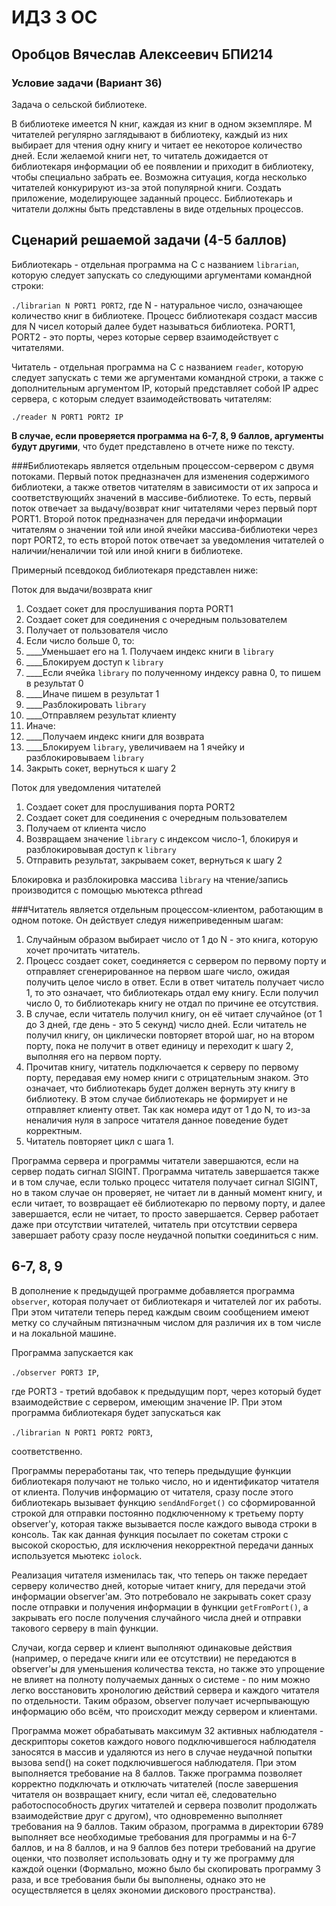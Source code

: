 # ИДЗ 3 ОС

## Оробцов Вячеслав Алексеевич БПИ214

### Условие задачи (Вариант 36)

Задача о сельской библиотеке.

В библиотеке имеется N книг, каждая из книг в одном экземпляре. M читателей регулярно заглядывают в библиотеку, каждый из них выбирает для чтения одну книгу и читает ее некоторое количество дней. Если желаемой книги нет, то читатель дожидается от библиотекаря информации об ее появлении и приходит в библиотеку, чтобы специально забрать ее. Возможна ситуация, когда несколько читателей конкурируют из-за этой популярной книги. Создать приложение, моделирующее заданный процесс. Библиотекарь и читатели должны быть представлены в виде отдельных процессов.

## Сценарий решаемой задачи (4-5 баллов)

Библиотекарь - отдельная программа на C с названием `librarian`, которую следует запускать со следующими аргументами командной строки:

`./librarian N PORT1 PORT2`, где N - натуральное число, означающее количество книг в библиотеке. Процесс библиотекаря создаст массив для N чисел который далее будет называться библиотека. PORT1, PORT2 - это порты, через которые сервер взаимодействует с читателями.

Читатель - отдельная программа на С с названием `reader`, которую следует запускать с теми же аргументами командной строки, а также с дополнительным аргументом IP, который представляет собой IP адрес сервера, с которым следует взаимодействовать читателям:

`./reader N PORT1 PORT2 IP`

**В случае, если проверяется программа на 6-7, 8, 9 баллов, аргументы будут другими**, что будет представлено в отчете ниже по тексту.

###Библиотекарь
является отдельным процессом-сервером с двумя потоками. Первый поток предназначен для изменения содержимого библиотеки, а также ответов читателям в зависимости от их запроса и соответствующийх значений в массиве-библиотеке. То есть, первый поток отвечает за выдачу/возврат книг читателями через первый порт PORT1. Второй поток предназначен для передачи информации читателям о значении той или иной ячейки массива-библиотеки через порт PORT2, то есть второй поток отвечает за уведомления читателей о наличии/неналичии той или иной книги в библиотеке.

Примерный псевдокод библиотекаря представлен ниже:

Поток для выдачи/возврата книг

1. Создает сокет для прослушивания порта PORT1
2. Создает сокет для соединения с очередным пользователем
3. Получает от пользователя число
4. Если число больше 0, то:
5. ____Уменьшает его на 1. Получаем индекс книги в `library`
6. ____Блокируем доступ к `library`
7. ____Если ячейка `library` по полученному индексу равна 0, то пишем в результат 0
8. ____Иначе пишем в результат 1
9. ____Разблокировать `library`
10. ____Отправляем результат клиенту
11. Иначе:
12. ____Получаем индекс книги для возврата
13. ____Блокируем `library`, увеличиваем на 1 ячейку и разблокировываем `library`
14. Закрыть сокет, вернуться к шагу 2

Поток для уведомления читателей

1. Создает сокет для прослушивания порта PORT2
2. Создает сокет для соединения с очередным пользователем
3. Получаем от клиента число
4. Возвращаем значение `library` с индексом число-1, блокируя и разблокировывая доступ к `library`
5. Отправить результат, закрываем сокет, вернуться к шагу 2

Блокировка и разблокировка массива `library` на чтение/запись производится с помощью мьютекса pthread

###Читатель
является отдельным процессом-клиентом, работающим в одном потоке. Он действует следуя нижеприведенным шагам:

1. Случайным образом выбирает число от 1 до N - это книга, которую хочет прочитать читатель.
2. Процесс создает сокет, соединяется с сервером по первому порту и отправляет сгенерированное на первом шаге число, ожидая получить целое число в ответ. Если в ответ читатель получает число 1, то это означает, что библиотекарь отдал ему книгу. Если получил число 0, то библиотекарь книгу не отдал по причине ее отсутствия.
3. В случае, если читатель получил книгу, он её читает случайное (от 1 до 3 дней, где день - это 5 секунд) число дней. Если читатель не получил книгу, он циклически повторяет второй шаг, но на втором порту, пока не получит в ответ единицу и переходит к шагу 2, выполняя его на первом порту.
4. Прочитав книгу, читатель подключается к серверу по первому порту, передавая ему номер книги с отрицательным знаком. Это означает, что библиотекарь будет должен вернуть эту книгу в библиотеку. В этом случае библиотекарь не формирует и не отправляет клиенту ответ. Так как номера идут от 1 до N, то из-за неналичия нуля в запросе читателя данное поведение будет корректным.
5. Читатель повторяет цикл с шага 1.

Программа сервера и программы читатели завершаются, если на сервер подать сигнал SIGINT. Программа читатель завершается также и в том случае, если только процесс читателя получает сигнал SIGINT, но в таком случае он проверяет, не читает ли в данный момент книгу, и если читает, то возвращает её библиотекарю по первому порту, и далее завершается, если не читает, то просто завершается. Сервер работает даже при отсутствии читателей, читатель при отсутствии сервера завершает работу сразу после неудачной попытки соединиться с ним.

## 6-7, 8, 9

В дополнение к предыдущей программе добавляется программа `observer`, которая получает от библиотекаря и читателей лог их работы. При этом читатели теперь перед каждым своим сообщением имеют метку со случайным пятизначным числом для различия их в том числе и на локальной машине.

Программа запускается как

`./observer PORT3 IP`,

где PORT3 - третий вдобавок к предыдущим порт, через который будет взаимодействие с сервером, имеющим значение IP. При этом программа библиотекаря будет запускаться как

`./librarian N PORT1 PORT2 PORT3`,

соответственно.

Программы переработаны так, что теперь предыдущие функции библиотекаря получают не только число, но и идентификатор читателя от клиента. Получив информацию от читателя, сразу после этого библиотекарь вызывает функцию `sendAndForget()` со сформированной строкой для отправки постоянно подключенному к третьему порту observer'у, которая также вызывается после каждого вывода строки в консоль. Так как данная функция посылает по сокетам строки с высокой скоростью, для исключения некорректной передачи данных используется мьютекс `iolock`.

Реализация читателя изменилась так, что теперь он также передает серверу количество дней, которые читает книгу, для передачи этой информации observer'ам. Это потребовало не закрывать сокет сразу после отправки и получения информации в функции `getFromPort()`, а закрывать его после получения случайного числа дней и отправки такового серверу в main функции.

Случаи, когда сервер и клиент выполняют одинаковые действия (например, о передаче книги или ее отсутствии) не передаются в observer'ы для уменьшения количества текста, но также это упрощение не влияет на полноту получаемых данных о системе - по ним можно легко восстановить хронологию действий сервера и каждого читателя по отдельности. Таким образом, observer получает исчерпывающую информацию обо всём, что происходит между сервером и клиентами.

Программа может обрабатывать максимум 32 активных наблюдателя - дескрипторы сокетов каждого нового подключившегося наблюдателя заносятся в массив и удаляются из него в случае неудачной попытки вызова send() на сокет подключившегося наблюдателя. При этом выполняется требование на 8 баллов. Также программа позволяет корректно подключать и отключать читателей (после завершения читателя он возвращает книгу, если читал её, следовательно работоспособность других читателей и сервера позволит продолжать взаимодействие друг с другом), что одновременно выполняет требования на 9 баллов. Таким образом, программа в директории 6789 выполняет все необходимые требования для программы и на 6-7 баллов, и на 8 баллов, и на 9 баллов без потери требований на другие оценки, что позволяет использовать одну и ту же программу для каждой оценки (Формально, можно было бы скопировать программу 3 раза, и все требования были бы выполнены, однако это не осуществляется в целях экономии дискового пространства).

